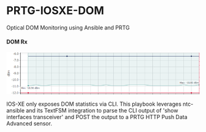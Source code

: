 # PRTG-IOSXE-DOM
Optical DOM Monitoring using Ansible and PRTG

#### DOM Rx  
![screenshot](https://github.com/lhaynes/PRTG-IOSXE-DOM/raw/master/screenshot.png)

IOS-XE only exposes DOM statistics via CLI. This playbook leverages ntc-ansible and its TextFSM integration to parse the CLI output of 'show interfaces transceiver' and POST the output to a PRTG HTTP Push Data Advanced sensor.

